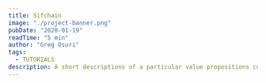 ```yaml
---
title: Sifchain
image: "./project-banner.png"
pubDate: "2020-01-19"
readTime: "5 min"
author: "Greg Osuri"
tags:
  - TUTORIALS
description: A short descriptions of a particular value propositions comes here... A short descriptions of a particular value propositions comes here...
---
```

